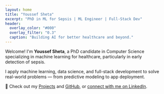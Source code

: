 ```yaml
---
layout: home
title: "Youssef Sheta"
excerpt: "PhD in ML for Sepsis | ML Engineer | Full-Stack Dev"
header:
  overlay_color: "#000"
  overlay_filter: "0.3"
  caption: "Building AI for better healthcare and beyond."
---
```


Welcome! I'm **Youssef Sheta**, a PhD candidate in Computer Science specializing in machine learning for healthcare, particularly in early detection of sepsis.

I apply machine learning, data science, and full-stack development to solve real-world problems — from predictive modeling to app deployment.

🚀 Check out my [Projects](/projects/) and [GitHub](https://github.com/YoussefSheta22), or [connect with me on LinkedIn](https://linkedin.com/in/YoussefSheta22).

